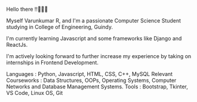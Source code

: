 Hello there !!🙂👋👋
  
Myself Varunkumar R, and I'm a passionate Computer Science Student studying in College of Engineering, Guindy.

I'm currently learning Javascript and some frameworks like Django and ReactJs.

I'm actively looking forward to further increase my experience by taking on internships in Frontend Development.

Languages            : Python, Javascript, HTML, CSS, C++, MySQL
Relevant Courseworks : Data Structures, OOPs, Operating Systems, Computer Networks and Database Management Systems.
Tools                : Bootstrap, Tkinter, VS Code, Linux OS, Git

<!--


Here are some ideas to get you started:

- 🔭 I’m currently working on ...
- 🌱 I’m currently learning ...
- 👯 I’m looking to collaborate on ...
- 🤔 I’m looking for help with ...
- 💬 Ask me about ...
- 📫 How to reach me: ...
- 😄 Pronouns: ...
- ⚡ Fun fact: ...
-->

